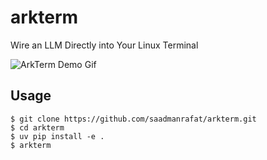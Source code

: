 # arkterm
Wire an LLM Directly into Your Linux Terminal

![ArkTerm Demo Gif](https://saadman.dev/assets/images/blog/term.gif)

## Usage 
```shell
$ git clone https://github.com/saadmanrafat/arkterm.git
$ cd arkterm
$ uv pip install -e .
$ arkterm
```

